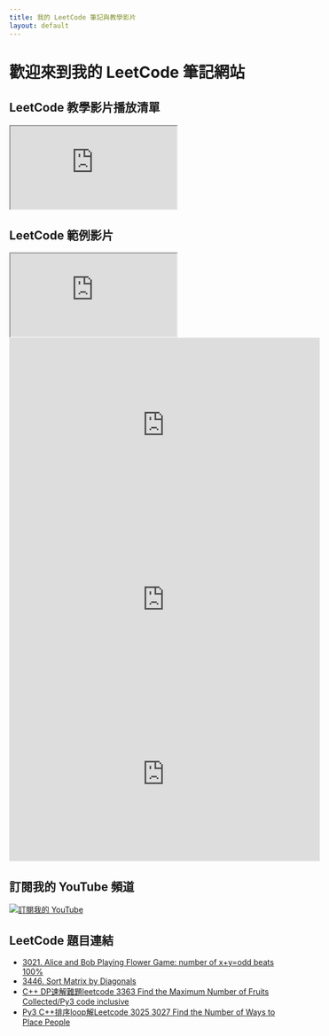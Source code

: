 ```yaml
---
title: 我的 LeetCode 筆記與教學影片
layout: default
---
```


# 歡迎來到我的 LeetCode 筆記網站

## LeetCode 教學影片播放清單
<div class="video-grid">
<div class="video-container">
<iframe src="https://www.youtube.com/embed/videoseries?list=PLYRlUBnWnd5IdDHk2BjqXwesydU17z_xk"
        title="YouTube playlist player"
        allow="accelerometer; autoplay; clipboard-write; encrypted-media; gyroscope; picture-in-picture"
        allowfullscreen>
</iframe>
</div>
</div>

## LeetCode 範例影片
<div class="video-grid">
<div class="video-container">
<iframe src="https://www.youtube.com/embed/0TLqEanwcV0?si=qcvVXv3YtIfEj1SV"
        title="範例影片"
        allow="accelerometer; autoplay; clipboard-write; encrypted-media; gyroscope; picture-in-picture"
        allowfullscreen>
</iframe>
</div>
<!-- 可以再加多個影片 -->
<div class="video-container">
<iframe width="560" height="315" src="https://www.youtube.com/embed/4KJe9sGVcng?si=UwWMp38lVRF10zMk" title="YouTube video player" frameborder="0" allow="accelerometer; autoplay; clipboard-write; encrypted-media; gyroscope; picture-in-picture; web-share" referrerpolicy="strict-origin-when-cross-origin" allowfullscreen></iframe>
</div>
</div>
<div class="video-container">
<iframe width="560" height="315" src="https://www.youtube.com/embed/tgTMYqXuXlE?si=IhJXfzhtftGGsbrJ" title="YouTube video player" frameborder="0" allow="accelerometer; autoplay; clipboard-write; encrypted-media; gyroscope; picture-in-picture; web-share" referrerpolicy="strict-origin-when-cross-origin" allowfullscreen></iframe>
</div>
</div>
<div class="video-container">
<iframe width="560" height="315" src="https://www.youtube.com/embed/hQcQJAb2s-k?si=P444E3Xb269cTNj6" title="YouTube video player" frameborder="0" allow="accelerometer; autoplay; clipboard-write; encrypted-media; gyroscope; picture-in-picture; web-share" referrerpolicy="strict-origin-when-cross-origin" allowfullscreen></iframe>
</div>
</div>

## 訂閱我的 YouTube 頻道
<a href="https://www.youtube.com/@anwendeng" target="_blank">
    <img src="https://img.shields.io/badge/YouTube-訂閱紅色?style=for-the-badge&logo=youtube" alt="訂閱我的 YouTube">
</a>

## LeetCode 題目連結

- [3021. Alice and Bob Playing Flower Game: number of x+y=odd beats 100%](https://leetcode.com/problems/alice-and-bob-playing-flower-game/solutions/7132997/number-of-x-y-odd-beats-100/)
- [3446. Sort Matrix by Diagonals](https://anwendeng.blogspot.com/2025/08/py3-cleetcode-3446-sort-matrix-by.html)
- [C++ DP速解難題leetcode 3363 Find the Maximum Number of Fruits Collected/Py3 code inclusive](https://anwendeng.blogspot.com/2025/08/c-dpleetcode-3363-find-maximum-number.html)
- [Py3 C++排序loop解Leetcode 3025 3027 Find the Number of Ways to Place People](https://anwendeng.blogspot.com/2025/09/py3-cloopleetcode-3025-3027-find-number.html)



